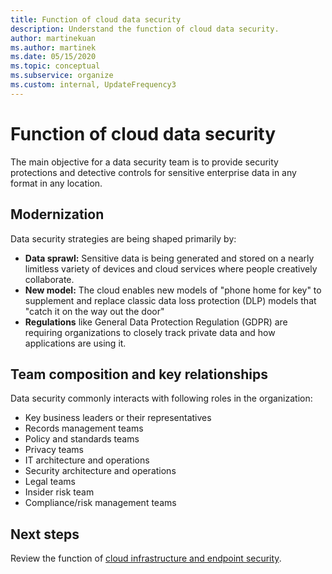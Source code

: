 ```yaml
---
title: Function of cloud data security
description: Understand the function of cloud data security.
author: martinekuan
ms.author: martinek
ms.date: 05/15/2020
ms.topic: conceptual
ms.subservice: organize
ms.custom: internal, UpdateFrequency3
---
```


# Function of cloud data security

The main objective for a data security team is to provide security protections and detective controls for sensitive enterprise data in any format in any location.

## Modernization

Data security strategies are being shaped primarily by:

- **Data sprawl:** Sensitive data is being generated and stored on a nearly limitless variety of devices and cloud services where people creatively collaborate.
- **New model:** The cloud enables new models of "phone home for key" to supplement and replace classic data loss protection (DLP) models that "catch it on the way out the door"
- **Regulations** like General Data Protection Regulation (GDPR) are requiring organizations to closely track private data and how applications are using it.

## Team composition and key relationships

Data security commonly interacts with following roles in the organization:

- Key business leaders or their representatives
- Records management teams
- Policy and standards teams
- Privacy teams
- IT architecture and operations
- Security architecture and operations
- Legal teams
- Insider risk team
- Compliance/risk management teams

## Next steps

Review the function of [cloud infrastructure and endpoint security](./cloud-security-infrastructure-endpoint.md).
